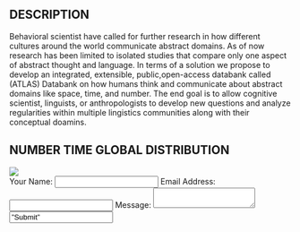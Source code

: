 
## DESCRIPTION

Behavioral scientist have called for further research in how different 
cultures around the world communicate abstract domains. As of now 
research has been limited  to isolated studies that compare only one 
aspect of abstract thought and language. In terms of a solution we 
propose to develop an integrated, extensible, public,open-access 
databank called (ATLAS) Databank on how humans think and communicate 
about abstract domains like space, time, and number. The end goal is to 
allow cognitive scientist, linguists, or anthropologists to develop new 
questions and analyze regularities within multiple lingistics 
communities along with their conceptual doamins.

## NUMBER TIME GLOBAL DISTRIBUTION 

<img src= "https://user-images.githubusercontent.com/49128397/98511223-41e53800-2219-11eb-9002-091573570a20.png">

<form method=”post” name=”contact_form” action=”contact-form-handler.php”> 
Your Name: <input type=”text” name=”name”> Email Address:
<input type=”text” name=”email”> Message:
<textarea name=”message”></textarea>
<input type=”submit” value=”Submit”>
</form>

